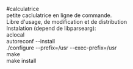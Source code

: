 #calculatrice  
petite caclulatrice en ligne de commande.  
Libre d'usage, de modification et de distribution  
Instalation (depend de libparsearg):  
aclocal  
autoreconf --install  
./configure --prefix=/usr --exec-prefix=/usr  
make  
make install
